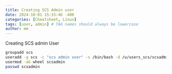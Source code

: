 ```yaml
---
title: Creating SCS Admin user
date: 2024-10-01 15:33:46 -400
categories: [Cheatsheet, Linux]
tags: [user, admin] # TAG names should always be lowercase
author: mm
---
```


Creating SCS admin User
```bash
groupadd scs
useradd -g scs -c "scs admin user" -s /bin/bash -d /u/users_scs/scsadmin -u 7000 -m scsadmin
usermod -aG wheel scsadmin
passwd scsadmin
```
